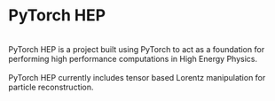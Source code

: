 # PyTorch HEP
<br />
PyTorch HEP is a project built using PyTorch to act as a foundation for performing high performance computations in High Energy Physics.<br />
<br />
PyTorch HEP currently includes tensor based Lorentz manipulation for particle reconstruction.

